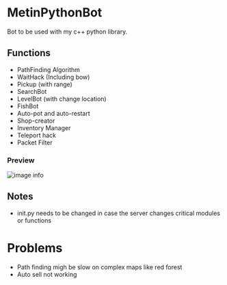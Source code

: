 # MetinPythonBot

Bot to be used with my c++ python library.

## Functions
- PathFinding Algorithm
- WaitHack (Including bow)
- Pickup (with range)
- SearchBot
- LevelBot (with change location)
- FishBot
- Auto-pot and auto-restart
- Shop-creator
- Inventory Manager
- Teleport hack
- Packet Filter

### Preview
![image info](https://i.gyazo.com/25b54da88d8b8696f03b7e0cec5d76f7.jpg)
## Notes
- init.py needs to be changed in case the server changes critical modules or functions


# Problems
- Path finding migh be slow on complex maps like red forest
- Auto sell not working
